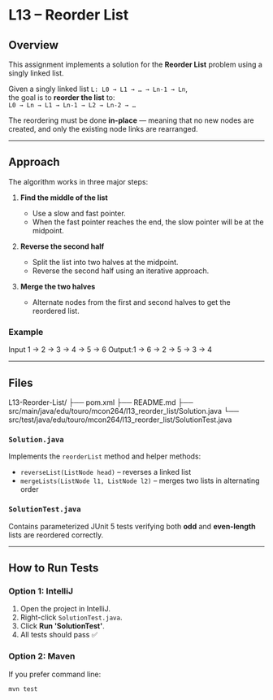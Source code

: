 # L13 – Reorder List

## Overview
This assignment implements a solution for the **Reorder List** problem using a singly linked list.

Given a singly linked list `L: L0 → L1 → … → Ln-1 → Ln`,  
the goal is to **reorder the list** to:  
`L0 → Ln → L1 → Ln-1 → L2 → Ln-2 → …`

The reordering must be done **in-place** — meaning that no new nodes are created, and only the existing node links are rearranged.

---

## Approach

The algorithm works in three major steps:

1. **Find the middle of the list**
    - Use a slow and fast pointer.
    - When the fast pointer reaches the end, the slow pointer will be at the midpoint.

2. **Reverse the second half**
    - Split the list into two halves at the midpoint.
    - Reverse the second half using an iterative approach.

3. **Merge the two halves**
    - Alternate nodes from the first and second halves to get the reordered list.

### Example
Input 1 → 2 → 3 → 4 → 5 → 6
Output:1 → 6 → 2 → 5 → 3 → 4

---

## Files
L13-Reorder-List/
├── pom.xml
├── README.md
├── src/main/java/edu/touro/mcon264/l13_reorder_list/Solution.java
└── src/test/java/edu/touro/mcon264/l13_reorder_list/SolutionTest.java

### `Solution.java`
Implements the `reorderList` method and helper methods:
- `reverseList(ListNode head)` – reverses a linked list
- `mergeLists(ListNode l1, ListNode l2)` – merges two lists in alternating order

### `SolutionTest.java`
Contains parameterized JUnit 5 tests verifying both **odd** and **even-length** lists are reordered correctly.

---

## How to Run Tests

### Option 1: IntelliJ
1. Open the project in IntelliJ.
2. Right-click `SolutionTest.java`.
3. Click **Run 'SolutionTest'**.
4. All tests should pass ✅

### Option 2: Maven
If you prefer command line:
```bash
mvn test




